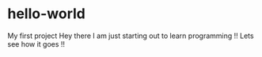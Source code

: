 # hello-world
My first project
Hey there I am just starting out to learn programming !!
Lets see how it goes !!
